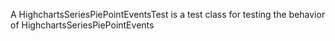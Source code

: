 A HighchartsSeriesPiePointEventsTest is a test class for testing the behavior of HighchartsSeriesPiePointEvents